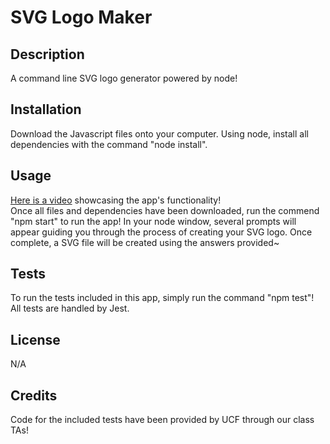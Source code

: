 # SVG Logo Maker
## Description <br> 
A command line SVG logo generator powered by node! <br>
## Installation <br>
Download the Javascript files onto your computer. Using node, install all dependencies with the command "node install". <br>
## Usage <br>
[Here is a video](https://watch.screencastify.com/v/CNzJbulWCj6dIoHutcKr) showcasing the app's functionality! <br>
Once all files and dependencies have been downloaded, run the commend "npm start" to run the app! In your node window, several prompts will appear guiding you through the process of creating your SVG logo. Once complete, a SVG file will be created using the answers provided~ <br>

## Tests <br>
To run the tests included in this app, simply run the command "npm test"! All tests are handled by Jest.

## License <br>
N/A
## Credits
Code for the included tests have been provided by UCF through our class TAs!